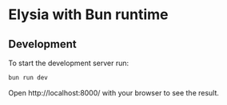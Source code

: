 # Elysia with Bun runtime

## Development
To start the development server run:
```bash
bun run dev
```

Open http://localhost:8000/ with your browser to see the result.